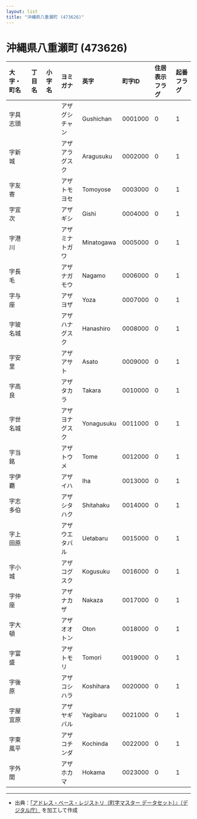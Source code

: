 ```yaml
---
layout: list
title: "沖縄県八重瀬町 (473626)"
---
```


# 沖縄県八重瀬町 (473626)

| 大字・町名 | 丁目名 | 小字名 | ヨミガナ | 英字 | 町字ID | 住居表示フラグ | 起番フラグ |
|:---|:---|:---|:---|:---|:---|:---|:---|
| 字具志頭 |  |  | アザグシチャン   | Gushichan | 0001000 | 0 | 1 |
| 字新城 |  |  | アザアラグスク   | Aragusuku | 0002000 | 0 | 1 |
| 字友寄 |  |  | アザトモヨセ   | Tomoyose | 0003000 | 0 | 1 |
| 字宜次 |  |  | アザギシ   | Gishi | 0004000 | 0 | 1 |
| 字港川 |  |  | アザミナトガワ   | Minatogawa | 0005000 | 0 | 1 |
| 字長毛 |  |  | アザナガモウ   | Nagamo | 0006000 | 0 | 1 |
| 字与座 |  |  | アザヨザ   | Yoza | 0007000 | 0 | 1 |
| 字玻名城 |  |  | アザハナグスク   | Hanashiro | 0008000 | 0 | 1 |
| 字安里 |  |  | アザアサト   | Asato | 0009000 | 0 | 1 |
| 字高良 |  |  | アザタカラ   | Takara | 0010000 | 0 | 1 |
| 字世名城 |  |  | アザヨナグスク   | Yonagusuku | 0011000 | 0 | 1 |
| 字当銘 |  |  | アザトウメ   | Tome | 0012000 | 0 | 1 |
| 字伊覇 |  |  | アザイハ   | Iha | 0013000 | 0 | 1 |
| 字志多伯 |  |  | アザシタハク   | Shitahaku | 0014000 | 0 | 1 |
| 字上田原 |  |  | アザウエタバル   | Uetabaru | 0015000 | 0 | 1 |
| 字小城 |  |  | アザコグスク   | Kogusuku | 0016000 | 0 | 1 |
| 字仲座 |  |  | アザナカザ   | Nakaza | 0017000 | 0 | 1 |
| 字大頓 |  |  | アザオオトン   | Oton | 0018000 | 0 | 1 |
| 字富盛 |  |  | アザトモリ   | Tomori | 0019000 | 0 | 1 |
| 字後原 |  |  | アザコシハラ   | Koshihara | 0020000 | 0 | 1 |
| 字屋宜原 |  |  | アザヤギバル   | Yagibaru | 0021000 | 0 | 1 |
| 字東風平 |  |  | アザコチンダ   | Kochinda | 0022000 | 0 | 1 |
| 字外間 |  |  | アザホカマ   | Hokama | 0023000 | 0 | 1 |

---

- 出典：[「アドレス・ベース・レジストリ（町字マスター データセット）』（デジタル庁）](https://www.digital.go.jp/policies/base_registry_address/) を加工して作成